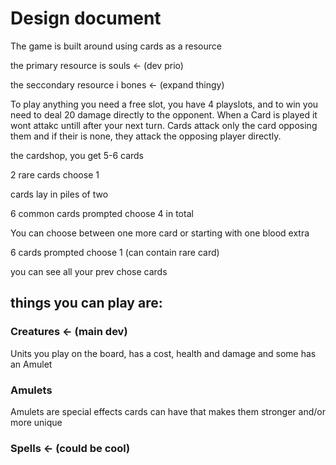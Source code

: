 
# Design document

The game is built around using cards as a resource

the primary resource is souls <- (dev prio)

the seccondary resource i bones <- (expand thingy)

To play anything you need a free slot, you have 4 playslots, and to win you need to deal 20 damage directly to the opponent. When a Card is played it wont attakc untill after your next turn. Cards attack only the card opposing them and if their is none, they attack the opposing player directly. 

the cardshop, you get 5-6 cards 

2 rare cards choose 1

cards lay in piles of two

6 common cards prompted choose 4 in total 

You can choose between one more card or starting with one blood extra

6 cards prompted choose 1 (can contain rare card)

you can see all your prev chose cards


## things you can play are:

### Creatures <- (main dev)

Units you play on the board, has a cost, health and damage and some has an Amulet

### Amulets 

Amulets are special effects cards can have that makes them stronger and/or more unique

### Spells <- (could be cool)

